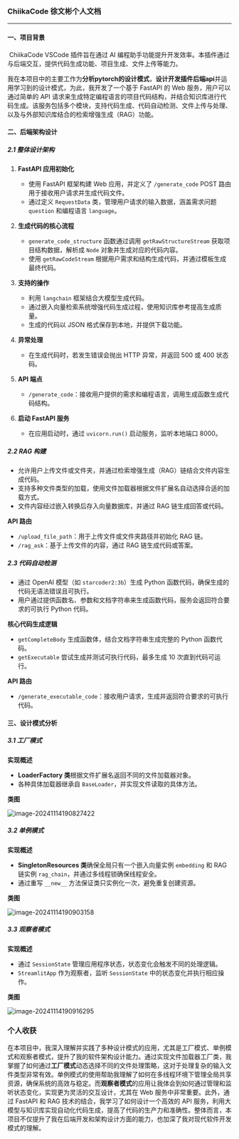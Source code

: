 ### ChiikaCode 徐文彬个人文档

---

#### 一、项目背景

​  ChiikaCode VSCode 插件旨在通过 AI 编程助手功能提升开发效率。本插件通过与后端交互，提供代码生成功能、项目生成、文件上传等能力。

​  我在本项目中的主要工作为**分析pytorch的设计模式**，**设计开发插件后端api**并运用学习到的设计模式，为此，我开发了一个基于 FastAPI 的 Web 服务，用户可以通过简单的 API 请求来生成特定编程语言的项目代码结构，并结合知识库进行代码生成。该服务包括多个模块，支持代码生成、代码自动检测、文件上传与处理、以及与外部知识库结合的检索增强生成（RAG）功能。

#### 二、后端架构设计

##### 2.1 整体设计架构

1. **FastAPI 应用初始化**
   - 使用 FastAPI 框架构建 Web 应用，并定义了 `/generate_code` POST 路由用于接收用户请求并生成代码文件。
   - 通过定义 `RequestData` 类，管理用户请求的输入数据，涵盖需求问题 `question` 和编程语言 `language`。

2. **生成代码的核心流程**
   - `generate_code_structure` 函数通过调用 `getRawStructureStream` 获取项目结构数据，解析成 `Node` 对象并生成对应的代码内容。
   - 使用 `getRawCodeStream` 根据用户需求和结构生成代码，并通过模板生成最终代码。

3. **支持的操作**
   - 利用 `langchain` 框架结合大模型生成代码。
   - 通过嵌入向量检索系统增强代码生成过程，使用知识库参考提高生成质量。
   - 生成的代码以 JSON 格式保存到本地，并提供下载功能。

4. **异常处理**
   - 在生成代码时，若发生错误会抛出 HTTP 异常，并返回 500 或 400 状态码。

5. **API 端点**
   - `/generate_code`：接收用户提供的需求和编程语言，调用生成函数生成代码结构。

6. **启动 FastAPI 服务**
   - 在应用启动时，通过 `uvicorn.run()` 启动服务，监听本地端口 8000。

##### 2.2 RAG 构建

- 允许用户上传文件或文件夹，并通过检索增强生成（RAG）链结合文件内容生成代码。
- 支持多种文件类型的加载，使用文件加载器根据文件扩展名自动选择合适的加载方式。
- 文件内容经过嵌入转换后存入向量数据库，并通过 RAG 链生成回答或代码。
  
**API 路由**

- `/upload_file_path`：用于上传文件或文件夹路径并初始化 RAG 链。
- `/rag_ask`：基于上传文件的内容，通过 RAG 链生成代码或答案。

##### 2.3 代码自动检测

- 通过 OpenAI 模型（如 `starcoder2:3b`）生成 Python 函数代码，确保生成的代码无语法错误且可执行。
- 用户通过提供函数名、参数和文档字符串来生成函数代码，服务会返回符合要求的可执行 Python 代码。

**核心代码生成逻辑**

- `getCompleteBody` 生成函数体，结合文档字符串生成完整的 Python 函数代码。
- `getExecutable` 尝试生成并测试可执行代码，最多生成 10 次直到代码可运行。

**API 路由**

- `/generate_executable_code`：接收用户请求，生成并返回符合要求的可执行代码。

#### 三、设计模式分析

##### 3.1 工厂模式

**实现概述**

- **LoaderFactory 类**根据文件扩展名返回不同的文件加载器对象。
- 各种具体加载器继承自 `BaseLoader`，并实现文件读取的具体方法。

**类图**

![image-20241114190827422](C:\Users\xuwen\AppData\Roaming\Typora\typora-user-images\image-20241114190827422.png)

##### 3.2 单例模式

**实现概述**

- **SingletonResources 类**确保全局只有一个嵌入向量实例 `embedding` 和 RAG 链实例 `rag_chain`，并通过多线程锁确保线程安全。
- 通过重写 `__new__` 方法保证类只实例化一次，避免重复创建资源。

**类图**

![image-20241114190903158](C:\Users\xuwen\AppData\Roaming\Typora\typora-user-images\image-20241114190903158.png)

##### 3.3 观察者模式

**实现概述**

- 通过 `SessionState` 管理应用程序状态，状态变化会触发不同的处理逻辑。
- `StreamlitApp` 作为观察者，监听 `SessionState` 中的状态变化并执行相应操作。

**类图**

![image-20241114190916295](C:\Users\xuwen\AppData\Roaming\Typora\typora-user-images\image-20241114190916295.png)

### 个人收获

​  在本项目中，我深入理解并实践了多种设计模式的应用，尤其是工厂模式、单例模式和观察者模式，提升了我的软件架构设计能力。通过实现文件加载器工厂类，我掌握了如何通过**工厂模式**动态选择不同的文件处理策略，这对于处理复杂的输入文件类型非常有效。单例模式的使用帮助我理解了如何在多线程环境下管理全局共享资源，确保系统的高效与稳定。而**观察者模式**的应用让我体会到如何通过管理和监听状态变化，实现更为灵活的交互设计，尤其在 Web 服务中非常重要。此外，通过 FastAPI 和 RAG 技术的结合，我学习了如何设计一个高效的 API 服务，利用大模型与知识库实现自动化代码生成，提高了代码的生产力和准确性。整体而言，本项目不仅提升了我在后端开发和架构设计方面的能力，也加深了我对现代软件开发模式的理解。
